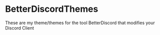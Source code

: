 # BetterDiscordThemes

These are my theme/themes for the tool BetterDiscord that modifies your Discord Client
